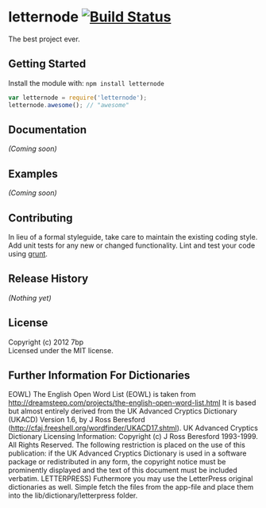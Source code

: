 # letternode [![Build Status](https://secure.travis-ci.org/7bp/letternode.png?branch=master)](http://travis-ci.org/7bp/letternode)

The best project ever.

## Getting Started
Install the module with: `npm install letternode`

```javascript
var letternode = require('letternode');
letternode.awesome(); // "awesome"
```

## Documentation
_(Coming soon)_

## Examples
_(Coming soon)_

## Contributing
In lieu of a formal styleguide, take care to maintain the existing coding style. Add unit tests for any new or changed functionality. Lint and test your code using [grunt](https://github.com/gruntjs/grunt).

## Release History
_(Nothing yet)_

## License
Copyright (c) 2012 7bp  
Licensed under the MIT license.

## Further Information For Dictionaries
EOWL)
The English Open Word List (EOWL) is taken from http://dreamsteep.com/projects/the-english-open-word-list.html
It is based but almost entirely derived from the UK Advanced Cryptics Dictionary (UKACD) Version 1.6, by J Ross Beresford (http://cfaj.freeshell.org/wordfinder/UKACD17.shtml).
UK Advanced Cryptics Dictionary Licensing Information: Copyright (c) J Ross Beresford 1993-1999. All Rights Reserved. The following restriction is placed on the use of this publication: if the UK Advanced Cryptics Dictionary is used in a software package or redistributed in any form, the copyright notice must be prominently displayed and the text of this document must be included verbatim.
LETTERPRESS)
Futhermore you may use the LetterPress original dictionaries as well. Simple fetch the files from the app-file and place them into the lib/dictionary/letterpress folder.